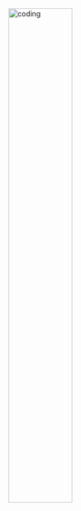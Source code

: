  <img align="top"  alt="coding" width="50%" src="https://i.pinimg.com/originals/c5/d6/8e/c5d68e3f92b74f875e9eaa71e7afaf72.gif">
